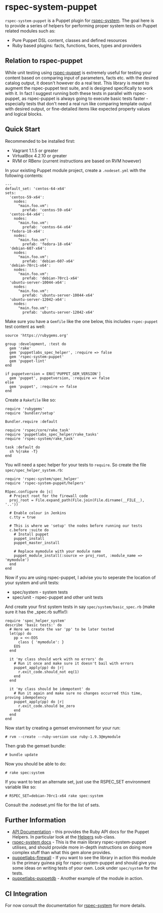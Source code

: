 # rspec-system-puppet

`rspec-system-puppet` is a Puppet plugin for [rspec-system](https://rubygems.org/gems/rspec-system). The goal here is to provide a series of helpers for performing proper system tests on Puppet related modules such as:

* Pure Puppet DSL content, classes and defined resources
* Ruby based plugins: facts, functions, faces, types and providers

## Relation to rspec-puppet

While unit testing using [rspec-puppet](https://rubygems.org/gems/rspec-puppet) is extremely useful for testing your content based on comparing input of parameters, facts etc. with the desired catalog output, it doesn't however do a real test. This library is meant to augment the rspec-puppet test suite, and is designed specifically to work with it. In fact I suggest running both these tests in parallel with rspec-puppet, as rspec-puppet is always going to execute basic tests faster - especially tests that don't need a real run like comparing template output with desired output, or fine-detailed items like expected property values and logical blocks.

## Quick Start

Recommended to be installed first:

* Vagrant 1.1.5 or greater
* VirtualBox 4.2.10 or greater
* RVM or RBenv (current instructions are based on RVM however)

In your existing Puppet module project, create a `.nodeset.yml` with the following contents:

    ---
    default_set: 'centos-64-x64'
    sets:
      'centos-59-x64':
        nodes:
          "main.foo.vm":
            prefab: 'centos-59-x64'
      'centos-64-x64':
        nodes:
          "main.foo.vm":
            prefab: 'centos-64-x64'
      'fedora-18-x64':
        nodes:
          "main.foo.vm":
            prefab: 'fedora-18-x64'
      'debian-607-x64':
        nodes:
          "main.foo.vm":
            prefab: 'debian-607-x64'
      'debian-70rc1-x64':
        nodes:
          "main.foo.vm":
            prefab: 'debian-70rc1-x64'
      'ubuntu-server-10044-x64':
        nodes:
          "main.foo.vm":
            prefab: 'ubuntu-server-10044-x64'
      'ubuntu-server-12042-x64':
        nodes:
          "main.foo.vm":
            prefab: 'ubuntu-server-12042-x64'

Make sure you have a `Gemfile` like the one below, this includes `rspec-puppet` test content as well:

    source 'https://rubygems.org'

    group :development, :test do
      gem 'rake'
      gem 'puppetlabs_spec_helper', :require => false
      gem 'rspec-system-puppet'
      gem 'puppet-lint'
    end

    if puppetversion = ENV['PUPPET_GEM_VERSION']
      gem 'puppet', puppetversion, :require => false
    else
      gem 'puppet', :require => false
    end

Create a `Rakefile` like so:

    require 'rubygems'
    require 'bundler/setup'

    Bundler.require :default

    require 'rspec/core/rake_task'
    require 'puppetlabs_spec_helper/rake_tasks'
    require 'rspec-system/rake_task'

    task :default do
      sh %{rake -T}
    end

You will need a spec helper for your tests to `require`. So create the file `spec/spec_helper_system.rb`:

    require 'rspec-system/spec_helper'
    require 'rspec-system-puppet/helpers'

    RSpec.configure do |c|
      # Project root for the firewall code
      proj_root = File.expand_path(File.join(File.dirname(__FILE__), '..'))

      # Enable colour in Jenkins
      c.tty = true

      # This is where we 'setup' the nodes before running our tests
      c.before :suite do
        # Install puppet
        puppet_install
        puppet_master_install

        # Replace mymodule with your module name
        puppet_module_install(:source => proj_root, :module_name => 'mymodule')
      end
    end

Now if you are using rspec-puppet, I advise you to seperate the location of your system and unit tests:

* spec/system - system tests
* spec/unit - rspec-puppet and other unit tests

And create your first system tests in say `spec/system/basic_spec.rb` (make sure it has the _spec.rb suffix!):

    require 'spec_helper_system'
    describe 'basic tests:' do
      # Here we create the var 'pp' to be later tested
      let(pp) do
        pp = <<-EOS
          class { 'mymodule': }
        EOS
      end

      it 'my class should work with no errors' do
        # Run it once and make sure it doesn't bail with errors
        puppet_apply(pp) do |r|
          r.exit_code.should_not eq(1)
        end
      end

      it 'my class should be idempotent' do
        # Run it again and make sure no changes occurred this time, proving idempotency
        puppet_apply(pp) do |r|
          r.exit_code.should be_zero
        end
      end
    end

Now start by creating a gemset environment for your run:

    # rvm --create --ruby-version use ruby-1.9.3@mymodule

Then grab the gemset bundle:

    # bundle update

Now you should be able to do:

    # rake spec:system
    
If you want to test an alternate set, just use the RSPEC_SET environment variable like so:

    # RSPEC_SET=debian-70rc1-x64 rake spec:system
    
Consult the .nodeset.yml file for the list of sets.

## Further Information

* [API Documentation](http://rubydoc.info/gems/rspec-system-puppet/) - this provides the Ruby API docs for the Puppet Helpers. In particular look at the [Helpers](http://rubydoc.info/gems/rspec-system-puppet/RSpecSystemPuppet/Helpers) sub-class.
* [rspec-system docs](http://rubydoc.info/gems/rspec-system) - This is the main library rspec-system-puppet utilises, and should provide more in-depth instructions on doing more complex stuff than what this gem alone provides.
* [puppetlabs-firewall](http://github.com/puppetlabs/puppetlabs-firewall) - If you want to see the library in action this module is the primary guinea pig for rspec-system-puppet and should give you some ideas on writing tests of your own. Look under `spec/system` for the tests.
* [puppetlabs-puppetdb](http://github.com/puppetlabs/puppetlabs-puppetdb) - Another example of the module in action.

## CI Integration

For now consult the documentation for [rspec-system](http://rubygems.org/gems/rspec-system) for more details.
